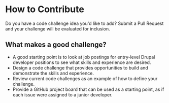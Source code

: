 # How to Contribute
Do you have a code challenge idea you'd like to add? Submit a Pull Request and your challenge will be evaluated for inclusion.

## What makes a good challenge?
- A good starting point is to look at job postings for entry-level Drupal developer positions to see what skills and experience are desired.
- Design a code challenge that provides opportunities to build and demonstrate the skills and experience.
- Review current code challenges as an example of how to define your challenge.
- Provide a GitHub project board that can be used as a starting point, as if each issue were assigned to a junior developer.
